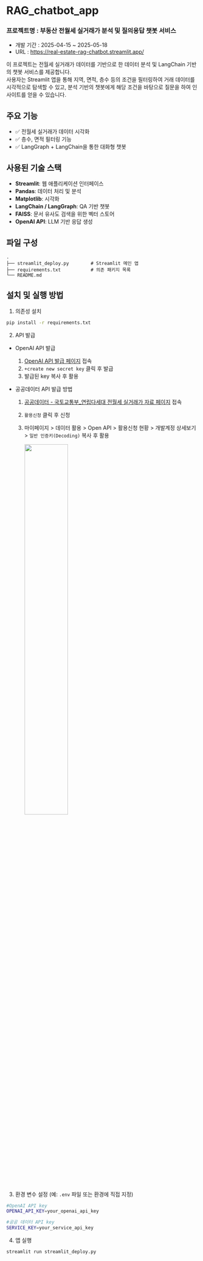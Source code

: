 # RAG_chatbot_app

### 프로젝트명 : 부동산 전월세 실거래가 분석 및 질의응답 챗봇 서비스
- 개발 기간 : 2025-04-15 ~ 2025-05-18
- URL : https://real-estate-rag-chatbot.streamlit.app/


이 프로젝트는 전월세 실거래가 데이터를 기반으로 한 데이터 분석 및 LangChain 기반의 챗봇 서비스를 제공합니다. <br>
사용자는 Streamlit 앱을 통해 지역, 면적, 층수 등의 조건을 필터링하여 거래 데이터를 시각적으로 탐색할 수 있고, 분석 기반의 챗봇에게 해당 조건을 바탕으로 질문을 하여 인사이트를 얻을 수 있습니다.

## 주요 기능

- ✅ 전월세 실거래가 데이터 시각화
- ✅ 층수, 면적 필터링 기능
- ✅ LangGraph + LangChain을 통한 대화형 챗봇

## 사용된 기술 스택

- **Streamlit**: 웹 애플리케이션 인터페이스
- **Pandas**: 데이터 처리 및 분석
- **Matplotlib**: 시각화
- **LangChain / LangGraph**: QA 기반 챗봇
- **FAISS**: 문서 유사도 검색을 위한 벡터 스토어
- **OpenAI API**: LLM 기반 응답 생성

## 파일 구성

```
.
├── streamlit_deploy.py        # Streamlit 메인 앱
├── requirements.txt           # 의존 패키지 목록
└── README.md
```

## 설치 및 실행 방법

1. 의존성 설치

```bash
pip install -r requirements.txt
```

2. API 발급
- OpenAI API 발급
  1. [ OpenAI API 발급 페이지](https://platform.openai.com/settings/organization/api-keys) 접속
  2. `+create new secret key` 클릭 후 발급
  3. 발급된 key 복사 후 활용
  
- 공공데이터 API 발급 방법
  1. [공공데이터 - 국토교통부_연립다세대 전월세 실거래가 자료 페이지](https://www.data.go.kr/tcs/dss/selectApiDataDetailView.do?publicDataPk=15126473) 접속
  2. `활용신청` 클릭 후 신청
  3. 마이페이지 > 데이터 활용 > Open API > 활용신청 현황 > 개발계정 상세보기 > `일반 인증키(Decoding)` 복사 후 활용
     
     <img src="https://github.com/user-attachments/assets/051d8fbc-e2e8-4020-a526-af814fc0d3a1" style="width:50%;"/>



3. 환경 변수 설정 (예: `.env` 파일 또는 환경에 직접 지정)

```bash
#OpenAI API key
OPENAI_API_KEY=your_openai_api_key

#공공 데이터 API key
SERVICE_KEY=your_service_api_key

```

4. 앱 실행

```bash
streamlit run streamlit_deploy.py
```
